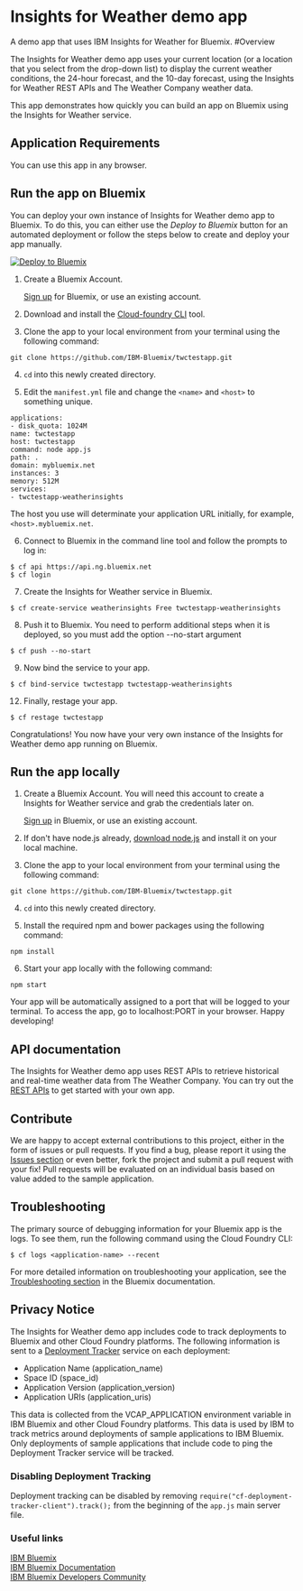 # Insights for Weather demo app
A demo app that uses IBM Insights for Weather for Bluemix.
#Overview

The Insights for Weather demo app uses your current location (or a location that you select from the drop-down list) 
to display the current weather conditions, the 24-hour forecast, and the 10-day forecast, using the Insights for Weather REST APIs and The Weather Company weather data.

This app demonstrates how quickly you can build an app on Bluemix using the Insights for Weather service.

## Application Requirements
You can use this app in any browser.

## Run the app on Bluemix
You can deploy your own instance of Insights for Weather demo app to Bluemix. 
To do this, you can either use the _Deploy to Bluemix_ button for an automated deployment or follow the steps below to create and deploy your app manually.

[![Deploy to Bluemix](https://bluemix.net/deploy/button.png)](https://bluemix.net/deploy)

1. Create a Bluemix Account.

    [Sign up][bluemix_signup_url] for Bluemix, or use an existing account.

2. Download and install the [Cloud-foundry CLI][cloud_foundry_url] tool.

3. Clone the app to your local environment from your terminal using the following command:

  ```
  git clone https://github.com/IBM-Bluemix/twctestapp.git
  ```

4. `cd` into this newly created directory.

5. Edit the `manifest.yml` file and change the `<name>` and `<host>` to something unique.

  ```
applications:
- disk_quota: 1024M
  name: twctestapp
  host: twctestapp
  command: node app.js
  path: .
  domain: mybluemix.net
  instances: 3
  memory: 512M
  services:
  - twctestapp-weatherinsights
  ```
  The host you use will determinate your application URL initially, for example, `<host>.mybluemix.net`.

6. Connect to Bluemix in the command line tool and follow the prompts to log in:

  ```
  $ cf api https://api.ng.bluemix.net
  $ cf login
  ```

7. Create the Insights for Weather service in Bluemix.

  ```
  $ cf create-service weatherinsights Free twctestapp-weatherinsights
  ```

8. Push it to Bluemix. You need to perform additional steps when it is deployed, so you must add the option --no-start argument

  ```
  $ cf push --no-start
  ```
9. Now bind the service to your app.

  ```
  $ cf bind-service twctestapp twctestapp-weatherinsights
  ```

12. Finally, restage your app.

  ```
  $ cf restage twctestapp
  ```

Congratulations! You now have your very own instance of the Insights for Weather demo app running on Bluemix.

## Run the app locally
1. Create a Bluemix Account. You will need this account to create a Insights for Weather service and grab the credentials later on.

    [Sign up][bluemix_signup_url] in Bluemix, or use an existing account.

2. If don't have node.js already, [download node.js][download_node_url] and install it on your local machine.

3. Clone the app to your local environment from your terminal using the following command:

  ```
  git clone https://github.com/IBM-Bluemix/twctestapp.git
  ```

4. `cd` into this newly created directory.

5. Install the required npm and bower packages using the following command:

  ```
  npm install
  ```

6. Start your app locally with the following command:

  ```
  npm start
  ```

Your app will be automatically assigned to a port that will be logged to your terminal. To access the app, go to localhost:PORT in your browser. Happy developing!

## API documentation
The Insights for Weather demo app uses REST APIs to retrieve historical and real-time weather data from The Weather Company. 
You can try out the [REST APIs](https://twcservice.mybluemix.net/rest-api/) to get started with your own app. 

## Contribute
We are happy to accept external contributions to this project, either in the form of issues or pull requests. 
If you find a bug, please report it using the [Issues section](https://github.com/IBM-Bluemix/twctestapp/issues) or even better, fork the project and submit a pull request with your fix! 
Pull requests will be evaluated on an individual basis based on value added to the sample application.

## Troubleshooting

The primary source of debugging information for your Bluemix app is the logs. To see them, run the following command using the Cloud Foundry CLI:

  ```
  $ cf logs <application-name> --recent
  ```
For more detailed information on troubleshooting your application, see the [Troubleshooting section](https://www.ng.bluemix.net/docs/troubleshoot/tr.html) in the Bluemix documentation.

## Privacy Notice

The Insights for Weather demo app includes code to track deployments to Bluemix and other Cloud Foundry platforms. 
The following information is sent to a [Deployment Tracker](https://github.com/cloudant-labs/deployment-tracker) service on each deployment:

* Application Name (application_name)
* Space ID (space_id)
* Application Version (application_version)
* Application URIs (application_uris)

This data is collected from the VCAP_APPLICATION environment variable in IBM Bluemix and other Cloud Foundry platforms. 
This data is used by IBM to track metrics around deployments of sample applications to IBM Bluemix. 
Only deployments of sample applications that include code to ping the Deployment Tracker service will be tracked.

### Disabling Deployment Tracking

Deployment tracking can be disabled by removing `require("cf-deployment-tracker-client").track();` from the beginning of the `app.js` main server file.

### Useful links
[IBM Bluemix](https://bluemix.net/)  
[IBM  Bluemix Documentation](https://www.ng.bluemix.net/docs/)  
[IBM Bluemix Developers Community](http://developer.ibm.com/bluemix)

[bluemix_signup_url]: https://console.ng.bluemix.net/registration/
[cloud_foundry_url]: https://github.com/cloudfoundry/cli
[download_node_url]: https://nodejs.org/download/
